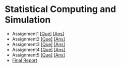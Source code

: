 # Statistical Computing and Simulation

* Assignment1 [[Que]](https://drive.google.com/open?id=1kYM5ZelZ4jPkUw5Gj849Sd0hlNil7iva) [[Ans]](https://drive.google.com/open?id=1lO3nkR6ihewFtLphJctEq2dI2N-0gXd4)
* Assignment2 [[Que]](https://drive.google.com/open?id=1YYS5ypmbGI10a_zf_StzBMy4T2ThyHZX) [[Ans]](https://drive.google.com/open?id=1H4IW7JsiH6tfHLfwn7wq_LlWr3u9LdnN)
* Assignment3 [[Que]](https://drive.google.com/open?id=1NMpvlqi4RyeI585MqF9iGAr3AkzRl5Ys) [[Ans]](https://drive.google.com/open?id=1vPdCYw2ScHX-TKQmBaDj2lkXppAn1tZC)
* Assignment4 [[Que]](https://drive.google.com/open?id=1Nuw6m31uvTE_bUuGdGpWK5GmMbPoO8_N) [[Ans]](https://drive.google.com/open?id=1sCwMgQBxgb3y43QjW38dSWlCOwkPpEzU)
* Assignment5 [[Que]](https://drive.google.com/open?id=1xA0CAOyNLc-w9tR3Gr--tgVWrMqqKCMC) [[Ans]](https://drive.google.com/open?id=1lJM4Ly1ifQDvWaCURSbDy8VVRQE5nLSC)
* [Final Report](https://drive.google.com/open?id=1ksslE3rFTUM5ZabiAbMcqNx00Csi575L)

